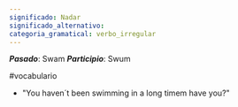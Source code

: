 ```yaml
---
significado: Nadar
significado_alternativo: 
categoria_gramatical: verbo_irregular
---
```


***Pasado***: Swam
***Participio***: Swum

#vocabulario

- "You haven´t been swimming in a long timem have you?"
